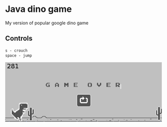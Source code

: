 # Java dino game

My version of popular google dino game

## Controls

```
s - crouch
space - jump
```

![Dino](./dino.png)